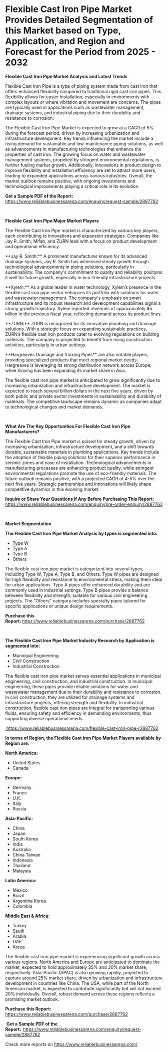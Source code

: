 <p><h1>Flexible Cast Iron Pipe Market Provides Detailed Segmentation of this Market based on Type, Application, and Region and Forecast for the Period from 2025 - 2032</h1></p><p><strong>Flexible Cast Iron Pipe Market Analysis and Latest Trends</strong></p>
<p><p>Flexible Cast Iron Pipe is a type of piping system made from cast iron that offers enhanced flexibility compared to traditional rigid cast iron pipes. This flexibility allows for easier installation, especially in environments with complex layouts or where vibration and movement are concerns. The pipes are typically used in applications such as wastewater management, drainage systems, and industrial piping due to their durability and resistance to corrosion.</p><p>The Flexible Cast Iron Pipe Market is expected to grow at a CAGR of 5% during the forecast period, driven by increasing urbanization and infrastructure development. Key trends influencing the market include a rising demand for sustainable and low-maintenance piping solutions, as well as advancements in manufacturing technologies that enhance the properties of cast iron. The growing focus on water and wastewater management systems, propelled by stringent environmental regulations, is further fueling market growth. Additionally, innovations in product design to improve flexibility and installation efficiency are set to attract more users, leading to expanded applications across various industries. Overall, the market outlook remains positive, with ongoing investments and technological improvements playing a critical role in its evolution.</p></p>
<p><strong>Get a Sample PDF of the Report:&nbsp;</strong> <a href="https://www.reliablebusinessarena.com/enquiry/request-sample/2887762?utm_campaign=2994&utm_medium=2&utm_source=Github&utm_content=ia&utm_term=14032025&utm_id=flexible-cast-iron-pipe">https://www.reliablebusinessarena.com/enquiry/request-sample/2887762</a></p>
<p>&nbsp;</p>
<p><strong>Flexible Cast Iron Pipe Major Market Players</strong></p>
<p><p>The Flexible Cast Iron Pipe market is characterized by various key players, each contributing to innovations and expansion strategies. Companies like Jay R. Smith, Mifab, and ZURN lead with a focus on product development and operational efficiency.</p><p>**Jay R. Smith:** A prominent manufacturer known for its advanced drainage systems, Jay R. Smith has witnessed steady growth through technological advancements in piping solutions, particularly in sustainability. The company's commitment to quality and reliability positions it well for future growth, especially in eco-friendly infrastructure projects.</p><p>**Xylem:** As a global leader in water technology, Xylem’s presence in the flexible cast iron pipe sector enhances its portfolio with solutions for water and wastewater management. The company's emphasis on smart infrastructure and its robust research and development capabilities signal a strong growth trajectory. Xylem reported revenues of approximately $5 billion in the previous fiscal year, reflecting demand across its product lines.</p><p>**ZURN:** ZURN is recognized for its innovative plumbing and drainage solutions. With a strategic focus on expanding sustainable practices, ZURN’s flexible cast iron products cater to evolving regulations on building materials. The company is projected to benefit from rising construction activities, particularly in urban settings.</p><p>**Hargreaves Drainage and Xinxing Pipes** are also notable players, providing specialized products that meet regional market needs. Hargreaves is leveraging its strong distribution network across Europe, while Xinxing has been expanding its market share in Asia.</p><p>The flexible cast iron pipe market is anticipated to grow significantly due to increasing urbanization and infrastructure development. The market is expected to reach several billion dollars in the next five years, driven by both public and private sector investments in sustainability and durability of materials. The competitive landscape remains dynamic as companies adapt to technological changes and market demands.</p></p>
<p>&nbsp;</p>
<p><strong>What Are The Key Opportunities For Flexible Cast Iron Pipe Manufacturers?</strong></p>
<p><p>The Flexible Cast Iron Pipe market is poised for steady growth, driven by increasing urbanization, infrastructure development, and a shift towards durable, sustainable materials in plumbing applications. Key trends include the adoption of flexible piping solutions for their superior performance in seismic zones and ease of installation. Technological advancements in manufacturing processes are enhancing product quality, while stringent environmental regulations promote the use of eco-friendly materials. The future outlook remains positive, with a projected CAGR of 4-5% over the next five years. Strategic partnerships and innovations will likely shape competitive dynamics in this evolving market.</p></p>
<p><strong>Inquire or Share Your Questions If Any Before Purchasing This Report:</strong> <a href="https://www.reliablebusinessarena.com/enquiry/pre-order-enquiry/2887762?utm_campaign=2994&utm_medium=2&utm_source=Github&utm_content=ia&utm_term=14032025&utm_id=flexible-cast-iron-pipe">https://www.reliablebusinessarena.com/enquiry/pre-order-enquiry/2887762</a></p>
<p>&nbsp;</p>
<p><strong>Market Segmentation</strong></p>
<p><strong>The Flexible Cast Iron Pipe Market Analysis by types is segmented into:</strong></p>
<p><ul><li>Type W</li><li>Type A</li><li>Type B</li><li>Others</li></ul></p>
<p><p>The flexible cast iron pipe market is categorized into several types, including Type W, Type A, Type B, and Others. Type W pipes are designed for high flexibility and resistance to environmental stress, making them ideal for urban applications. Type A pipes offer enhanced durability and are commonly used in industrial settings. Type B pipes provide a balance between flexibility and strength, suitable for various civil engineering projects. The "Others" category includes specialty pipes tailored for specific applications or unique design requirements.</p></p>
<p><strong>Purchase this Report:&nbsp;</strong><a href="https://www.reliablebusinessarena.com/purchase/2887762?utm_campaign=2994&utm_medium=2&utm_source=Github&utm_content=ia&utm_term=14032025&utm_id=flexible-cast-iron-pipe">https://www.reliablebusinessarena.com/purchase/2887762</a></p>
<p>&nbsp;</p>
<p><strong>The Flexible Cast Iron Pipe Market Industry Research by Application is segmented into:</strong></p>
<p><ul><li>Municipal Engineering</li><li>Civil Construction</li><li>Industrial Construction</li></ul></p>
<p><p>The flexible cast iron pipe market serves essential applications in municipal engineering, civil construction, and industrial construction. In municipal engineering, these pipes provide reliable solutions for water and wastewater management due to their durability and resistance to corrosion. In civil construction, they are utilized for drainage systems and infrastructure projects, offering strength and flexibility. In industrial construction, flexible cast iron pipes are integral for transporting various fluids, ensuring safety and efficiency in demanding environments, thus supporting diverse operational needs.</p></p>
<p><a href="https://www.reliablebusinessarena.com/flexible-cast-iron-pipe-r2887762?utm_campaign=2994&utm_medium=2&utm_source=Github&utm_content=ia&utm_term=14032025&utm_id=flexible-cast-iron-pipe">&nbsp;https://www.reliablebusinessarena.com/flexible-cast-iron-pipe-r2887762</a></p>
<p><strong>In terms of Region, the Flexible Cast Iron Pipe Market Players available by Region are:</strong></p>
<p>
    <p> <strong> North America: </strong>
        <ul>
            <li>United States</li>
            <li>Canada</li>
        </ul>
        </p> 
    <p> <strong> Europe: </strong>
        <ul>
            <li>Germany</li>
            <li>France</li>
            <li>U.K.</li>
            <li>Italy</li>
            <li>Russia</li>
        </ul>
        </p> 
    <p> <strong> Asia-Pacific: </strong>
        <ul>
            <li>China</li>
            <li>Japan</li>
            <li>South Korea</li>
            <li>India</li>
            <li>Australia</li>
            <li>China Taiwan</li>
            <li>Indonesia</li>
            <li>Thailand</li>
            <li>Malaysia</li>
        </ul>
        </p> 
    <p> <strong> Latin America: </strong>
        <ul>
            <li>Mexico</li>
            <li>Brazil</li>
            <li>Argentina Korea</li>
            <li>Colombia</li>
        </ul>
        </p> 
    <p> <strong> Middle East & Africa: </strong>
        <ul>
            <li>Turkey</li>
            <li>Saudi</li>
            <li>Arabia</li>
            <li>UAE</li>
            <li>Korea</li>
        </ul>
    </p>
    </p>
<p><p>The flexible cast iron pipe market is experiencing significant growth across various regions. North America and Europe are anticipated to dominate the market, expected to hold approximately 35% and 30% market share, respectively. Asia-Pacific (APAC) is also growing rapidly, projected to capture around 25% market share, driven by urbanization and infrastructure development in countries like China. The USA, while part of the North American market, is expected to contribute significantly but will not exceed 20% individually. Overall, robust demand across these regions reflects a promising market outlook.</p></p>
<p><strong>Purchase this Report: </strong><a href="https://www.reliablebusinessarena.com/purchase/2887762?utm_campaign=2994&utm_medium=2&utm_source=Github&utm_content=ia&utm_term=14032025&utm_id=flexible-cast-iron-pipe">https://www.reliablebusinessarena.com/purchase/2887762</a></p>
<p>&nbsp;<strong>Get a Sample PDF of the Report:&nbsp;&nbsp;</strong><a href="https://www.reliablebusinessarena.com/enquiry/request-sample/2887762?utm_campaign=2994&utm_medium=2&utm_source=Github&utm_content=ia&utm_term=14032025&utm_id=flexible-cast-iron-pipe">https://www.reliablebusinessarena.com/enquiry/request-sample/2887762</a></p>
<p><strong></strong></p>
<p>Check more reports on <a href="https://www.reliablebusinessarena.com/?utm_campaign=2994&utm_medium=2&utm_source=Github&utm_content=ia&utm_term=14032025&utm_id=flexible-cast-iron-pipe">https://www.reliablebusinessarena.com/</a></p>